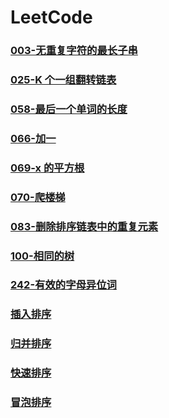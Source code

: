 # LeetCode

### [003-无重复字符的最长子串](https://github.com/GGupzHH/LeetCode/blob/main/003-%E6%97%A0%E9%87%8D%E5%A4%8D%E5%AD%97%E7%AC%A6%E7%9A%84%E6%9C%80%E9%95%BF%E5%AD%90%E4%B8%B2.html)

### [025-K 个一组翻转链表](https://github.com/GGupzHH/LeetCode/blob/main/025-K%20%E4%B8%AA%E4%B8%80%E7%BB%84%E7%BF%BB%E8%BD%AC%E9%93%BE%E8%A1%A8.html)

### [058-最后一个单词的长度](https://github.com/GGupzHH/LeetCode/blob/main/058-%E6%9C%80%E5%90%8E%E4%B8%80%E4%B8%AA%E5%8D%95%E8%AF%8D%E7%9A%84%E9%95%BF%E5%BA%A6.html)

### [066-加一](https://github.com/GGupzHH/LeetCode/blob/main/066-%E5%8A%A0%E4%B8%80.html)

### [069-x 的平方根](https://github.com/GGupzHH/LeetCode/blob/main/069-x%20%E7%9A%84%E5%B9%B3%E6%96%B9%E6%A0%B9.html)

### [070-爬楼梯](https://github.com/GGupzHH/LeetCode/blob/main/070-%E7%88%AC%E6%A5%BC%E6%A2%AF.html)

### [083-删除排序链表中的重复元素](https://github.com/GGupzHH/LeetCode/blob/main/083-%E5%88%A0%E9%99%A4%E6%8E%92%E5%BA%8F%E9%93%BE%E8%A1%A8%E4%B8%AD%E7%9A%84%E9%87%8D%E5%A4%8D%E5%85%83%E7%B4%A0.html)

### [100-相同的树](https://github.com/GGupzHH/LeetCode/blob/main/100-%E7%9B%B8%E5%90%8C%E7%9A%84%E6%A0%91.html)

### [242-有效的字母异位词](https://github.com/GGupzHH/LeetCode/blob/main/242-%E6%9C%89%E6%95%88%E7%9A%84%E5%AD%97%E6%AF%8D%E5%BC%82%E4%BD%8D%E8%AF%8D.html)

### [插入排序](https://github.com/GGupzHH/LeetCode/blob/main/%E6%8F%92%E5%85%A5%E6%8E%92%E5%BA%8F.html)

### [归并排序](https://github.com/GGupzHH/LeetCode/blob/main/%E5%BD%92%E5%B9%B6%E6%8E%92%E5%BA%8F.html)

### [快速排序](https://github.com/GGupzHH/LeetCode/blob/main/%E5%BF%AB%E9%80%9F%E6%8E%92%E5%BA%8F.html)

### [冒泡排序](https://github.com/GGupzHH/LeetCode/blob/main/%E5%86%92%E6%B3%A1%E6%8E%92%E5%BA%8F.html)
